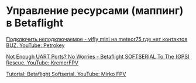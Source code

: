 # Управление ресурсами (маппинг) в Betaflight

[Подключить неподключаемое - vifly mini на meteor75 где нет контактов BUZ. YouTube: Petrokey](https://www.youtube.com/watch?v=JfopONCaKm4)    

[Not Enough UART Ports? No Worries - Betaflight SOFTSERIAL To The (GPS) Rescue. YouTube: KremerFPV](https://www.youtube.com/watch?v=C7zYdPz-KtY)

[Tutorial: Betaflight Softserial. YouTube: Mirko FPV](https://www.youtube.com/watch?v=7b_ltNHvuvk)

